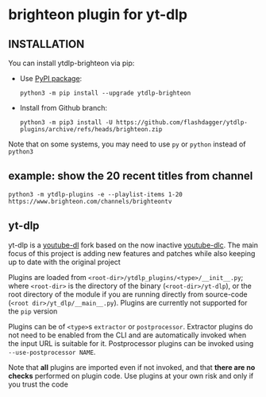 # brighteon plugin for yt-dlp

## INSTALLATION
You can install ytdlp-brighteon via pip:
* Use [PyPI package](https://pypi.org/project/yt-dlp): 

  `python3 -m pip install --upgrade ytdlp-brighteon`
* Install from Github branch: 

  `python3 -m pip3 install -U https://github.com/flashdagger/ytdlp-plugins/archive/refs/heads/brighteon.zip`

Note that on some systems, you may need to use `py` or `python` instead of `python3`

## example: show the 20 recent titles from channel
`python3 -m ytdlp-plugins -e --playlist-items 1-20 https://www.brighteon.com/channels/brighteontv`


## yt-dlp
yt-dlp is a [youtube-dl](https://github.com/ytdl-org/youtube-dl) fork based on the now inactive [youtube-dlc](https://github.com/blackjack4494/yt-dlc). The main focus of this project is adding new features and patches while also keeping up to date with the original project

Plugins are loaded from `<root-dir>/ytdlp_plugins/<type>/__init__.py`; where `<root-dir>` is the directory of the binary (`<root-dir>/yt-dlp`), or the root directory of the module if you are running directly from source-code (`<root dir>/yt_dlp/__main__.py`). Plugins are currently not supported for the `pip` version

Plugins can be of `<type>`s `extractor` or `postprocessor`. Extractor plugins do not need to be enabled from the CLI and are automatically invoked when the input URL is suitable for it. Postprocessor plugins can be invoked using `--use-postprocessor NAME`.

Note that **all** plugins are imported even if not invoked, and that **there are no checks** performed on plugin code. Use plugins at your own risk and only if you trust the code

